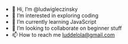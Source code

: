 - 👋 Hi, I’m @ludwigleczinsky
- 👀 I’m interested in exploring coding
- 🌱 I’m currently learning JavaScript
- 💞️ I’m looking to collaborate on beginner stuff
- 📫 How to reach me luddelola@gmail.com

<!---
ludwigleczinsky/ludwigleczinsky is a ✨ special ✨ repository because its `README.md` (this file) appears on your GitHub profile.
You can click the Preview link to take a look at your changes.
--->

